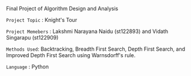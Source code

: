 Final Project of Algorithm Design and Analysis

`Project Topic` : Knight's Tour

`Project Memebers` : Lakshmi Narayana Naidu (st122893) and Vidath Singarapu (st122909)

`Methods Used`: Backtracking, Breadth First Search, Depth First Search, and Improved Depth First Search using Warnsdorff's rule.

`Language` : Python
